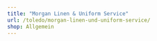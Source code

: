 ```yaml
---
title: "Morgan Linen & Uniform Service"
url: /toledo/morgan-linen-und-uniform-service/
shop: Allgemein
---
```

